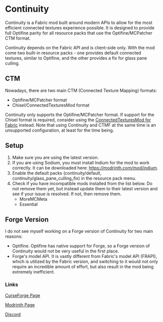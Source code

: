 # Continuity

Continuity is a Fabric mod built around modern APIs to allow for the most efficient connected textures experience possible. It is designed to provide full Optifine parity for all resource packs that use the Optifine/MCPatcher CTM format.

Continuity depends on the Fabric API and is client-side only. With the mod come two built-in resource packs - one provides default connected textures, similar to Optifine, and the other provides a fix for glass pane culling.

## CTM

Nowadays, there are two main CTM (Connected Texture Mapping) formats:

- Optifine/MCPatcher format
- Chisel/ConnectedTexturesMod format

Continuity only supports the Optifine/MCPatcher format. If support for the Chisel format is required, consider using the [ConnectedTexturesMod for Fabric](https://www.curseforge.com/minecraft/mc-mods/ctm-fabric) instead. Note that using Continuity and CTMF at the same time is an unsupported configuration, at least for the time being.

## Setup

1. Make sure you are using the latest version.
2. If you are using Sodium, you must install Indium for the mod to work correctly. It can be downloaded here: https://modrinth.com/mod/indium.
3. Enable the default packs (continuity/default, continuity/glass_pane_culling_fix) in the resource pack menu.
4. Check if you have incompatible mods installed from the list below. Do not remove them yet, but instead update them to their latest version and see if your issue is resolved. If not, then remove them.
    - MoreMCMeta
    - Essential

## Forge Version

I do not see myself working on a Forge version of Continuity for two main reasons:

- Optifine. Optifine has native support for Forge, so a Forge version of Continuity would not be very useful in the first place.
- Forge's model API. It is vastly different from Fabric's model API (FRAPI), which is utilized by the Fabric version, and switching to it would not only require an incredible amount of effort, but also result in the mod being extremely inefficient.

### Links

[CurseForge Page](https://www.curseforge.com/minecraft/mc-mods/continuity)

[Modrinth Page](https://modrinth.com/mod/continuity)

[Discord](https://discord.gg/7rnTYXu)
